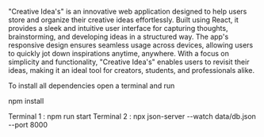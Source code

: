 "Creative Idea's" is an innovative web application designed to help users store and organize their creative ideas effortlessly. Built using React, it provides a sleek and intuitive user interface for capturing thoughts, brainstorming, and developing ideas in a structured way. The app's responsive design ensures seamless usage across devices, allowing users to quickly jot down inspirations anytime, anywhere. With a focus on simplicity and functionality, "Creative Idea's" enables users to revisit their ideas, making it an ideal tool for creators, students, and professionals alike.

To install all dependencies open a terminal and run 

npm install 

Terminal 1 : npm run start
Terminal 2 : npx json-server --watch data/db.json --port 8000